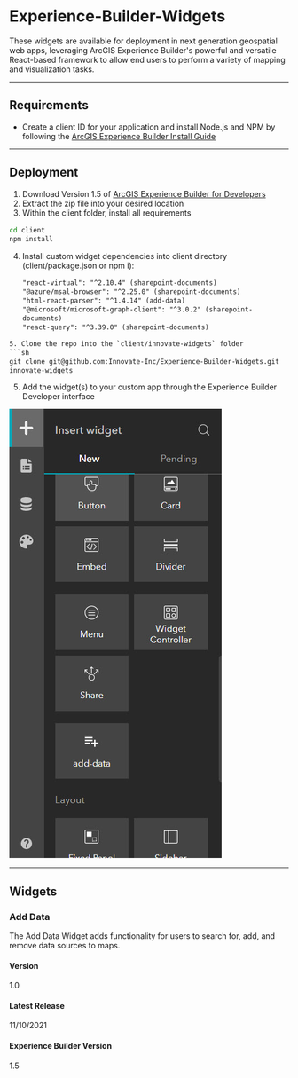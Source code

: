 # Experience-Builder-Widgets
These widgets are available for deployment in next generation geospatial web apps, leveraging ArcGIS Experience Builder's powerful and versatile React-based framework to allow end users to perform a variety of mapping and visualization tasks.

---

## Requirements
* Create a client ID for your application and install Node.js and NPM by following the [ArcGIS Experience Builder Install Guide](https://developers.arcgis.com/experience-builder/guide/install-guide/)

---

## Deployment

1. Download Version 1.5 of [ArcGIS Experience Builder for Developers](https://developers.arcgis.com/downloads/#arcgis-experience-builder)
2. Extract the zip file into your desired location
3. Within the client folder, install all requirements
```sh
cd client
npm install
```
4. Install custom widget dependencies into client directory (client/package.json or npm i):
     ```
   "react-virtual": "^2.10.4" (sharepoint-documents)
   "@azure/msal-browser": "^2.25.0" (sharepoint-documents)
   "html-react-parser": "^1.4.14" (add-data)
   "@microsoft/microsoft-graph-client": "^3.0.2" (sharepoint-documents)
   "react-query": "^3.39.0" (sharepoint-documents)
```
5. Clone the repo into the `client/innovate-widgets` folder
```sh
git clone git@github.com:Innovate-Inc/Experience-Builder-Widgets.git innovate-widgets
```
5. Add the widget(s) to your custom app through the Experience Builder Developer interface

![Add Widget Interface](add-widget-interface.jpg)

---

## Widgets

### Add Data
The Add Data Widget adds functionality for users to search for, add, and remove data sources to maps.

#### Version
1.0

#### Latest Release
11/10/2021

#### Experience Builder Version
1.5
